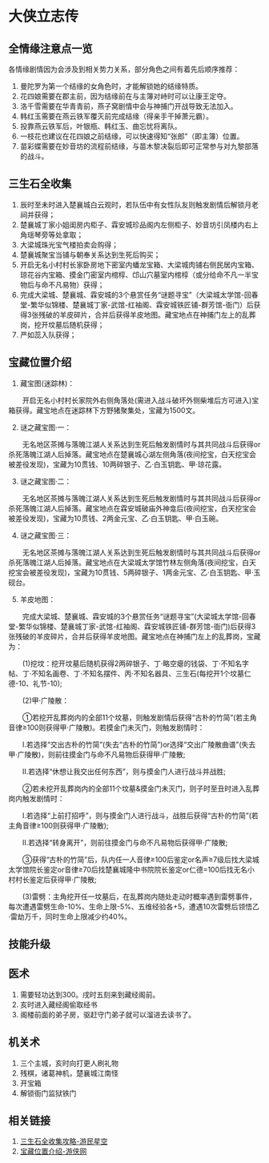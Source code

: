 # 大侠立志传

## 全情缘注意点一览

各情缘剧情因为会涉及到相关势力关系，部分角色之间有着先后顺序推荐：

1. 曼陀罗为第一个结缘的女角色时，才能解锁她的结缘特质。
2. 花四娘需要在郡主前，因为结缘前在与主簿对峙时可以让康王定夺。
3. 洛千雪需要在华青青前，燕子窝剧情中会与神捕门开战导致无法加入。
4. 韩红玉需要在燕云铁军覆灭前完成结缘（得亲手干掉萧元霸）。
5. 投靠燕云铁军后，叶银瓶、韩红玉、曲忘忧将离队。
6. 一枝花也建议在花四娘之前结缘，可以快速得知“张郎”（即主簿）位置。
7. 苗彩蝶需要在妙音坊的流程前结缘，与苗木黎决裂后即可正常参与对九黎部落的战斗。

## 三生石全收集

1. 辰时至未时进入楚襄城白云观时，若队伍中有女性队友则触发剧情后解锁月老祠并获得；
2. 楚襄城丁家小姐闺房内柜子、霖安城珍品阁内左侧柜子、妙音坊引凤楼内右上角瑶琴旁等处拿取；
3. 大梁城珠光宝气楼拍卖会购得；
4. 楚襄城聚宝当铺与朝奉关系达到生死后购买；
5. 开启无名小村村长家卧房地下密室内蟠龙宝箱、大梁城肉铺右侧民居内宝箱、琼花谷内宝箱、摸金门密室内棺椁、邙山穴墓室内棺椁（或分给命不凡一半宝物后与命不凡易物）获得；
6. 完成大梁城、楚襄城、霖安城的3个悬赏任务“谜题寻宝”（大梁城太学馆-回春堂-繁华似锦楼、楚襄城丁家-武馆-红袖阁、霖安城铁匠铺-群芳馆-衙门）后获得3张残破的羊皮碎片，合并后获得羊皮地图。藏宝地点在神捕门左上的乱葬岗，挖开坟墓后随机获得；
7. 严如蕊入队获得；


## 宝藏位置介绍

1. 藏宝图(迷踪林)：

　　开启无名小村村长家院外右侧角落处(需进入战斗破坏外侧柴堆后方可进入)宝箱获得。藏宝地点在迷踪林下方野猪聚集处，宝藏为1500文。

2. 谜之藏宝图·一：

　　无名地区茶摊与落魄江湖人关系达到生死后触发剧情时与其共同战斗后获得or杀死落魄江湖人后掉落。藏宝地点在楚襄城心湖左侧角落(夜间挖宝，白天挖宝会被差役发现)，宝藏为10贯钱、10两碎银子、乙·白玉钥匙、甲·琼花露。

3. 谜之藏宝图·二：

　　无名地区茶摊与落魄江湖人关系达到生死后触发剧情时与其共同战斗后获得or杀死落魄江湖人后掉落。藏宝地点在霖安城破庙外神龛后(夜间挖宝，白天挖宝会被差役发现)，宝藏为10贯钱、2两金元宝、乙·白玉钥匙、甲·白玉碗。

4. 谜之藏宝图·三：

　　无名地区茶摊与落魄江湖人关系达到生死后触发剧情时与其共同战斗后获得or杀死落魄江湖人后掉落。藏宝地点在大梁城太学馆竹林左侧角落(夜间挖宝，白天挖宝会被差役发现)，宝藏为10贯钱、5两碎银子、1两金元宝、乙·白玉钥匙、甲·玉砚台。

5. 羊皮地图：

　　完成大梁城、楚襄城、霖安城的3个悬赏任务“谜题寻宝”(大梁城太学馆-回春堂-繁华似锦楼、楚襄城丁家-武馆-红袖阁、霖安城铁匠铺-群芳馆-衙门)后获得3张残破的羊皮碎片，合并后获得羊皮地图。藏宝地点在神捕门左上的乱葬岗，宝藏为：

　　(1)挖坟：挖开坟墓后随机获得2两碎银子、丁·略空瘪的钱袋、丁·不知名字帖、丁·不知名画卷、丁·不知名摆件、丙·不知名器具、三生石(每挖开1个坟墓仁德-10、礼节-10);

　　(2)甲·广陵散：

　　①若挖开乱葬岗内的全部11个坟墓，则触发剧情后获得“古朴的竹简”(若主角音律≥100则获得甲·广陵散)。若摸金门未灭门，则触发剧情时：

　　Ⅰ.若选择“交出古朴的竹简”(失去“古朴的竹简”)or选择“交出广陵散曲谱”(失去甲·广陵散)，则前往摸金门与命不凡易物后获得甲·广陵散;

　　Ⅱ.若选择“休想让我交出任何东西”，则与摸金门人进行战斗并战胜;

　　②若未挖开乱葬岗内的全部11个坟墓&摸金门未灭门，则子时至丑时进入乱葬岗内触发剧情时：

　　Ⅰ.若选择“上前打招呼”，则与摸金门人进行战斗，战胜后获得“古朴的竹简”(若主角音律≥100则获得甲·广陵散);

　　Ⅱ.若选择“转身离开”，则前往摸金门与命不凡易物后获得甲·广陵散;

　　③获得“古朴的竹简”后，队内任一人音律≥100后鉴定or名声≥7级后找大梁城太学馆院长鉴定or音律≥70后找楚襄城隆中书院院长鉴定or仁德=100后找无名小村村长鉴定后获得甲·广陵散;

　　(3)雷劈：主角挖开任一坟墓后，在乱葬岗内随处走动时概率遇到雷劈事件，每次遭遇雷劈生命-10%、生命上限-5%、五维经验各+5，遭遇10次雷劈后领悟乙·雷劫万千，同时生命上限减少约40%。


## 技能升级

## 医术

1. 需要轻功达到300。戌时五刻来到藏经阁前。
2. 亥时进入藏经阁偷取经书
3. 阁楼前面的弟子房，驱赶守门弟子就可以溜进去读书了。

## 机关术

1. 三个主城，亥时向打更人刷礼物
2. 残棋，诸葛神机，楚襄城江南怪
3. 开宝箱
4. 解锁衙门监狱铁门


## 相关链接

1. [三生石全收集攻略-游民星空](https://www.gamersky.com/handbook/202311/1674078.shtml)
2. [宝藏位置介绍-游侠网](https://gl.ali213.net/html/2023-11/1218507.html)

